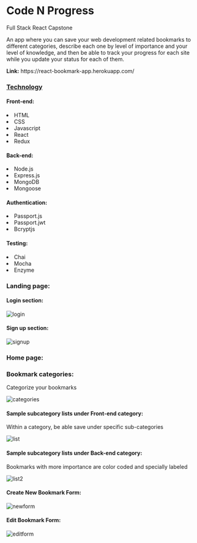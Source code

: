 <h1>Code N Progress</h1>
<p>Full Stack React Capstone</p>

<p>An app where you can save your web development related bookmarks to different categories, describe each one by level of importance and your level of knowledge, and then be able to track your progress for each site while you update your status for each of them.</p>

<p><b>Link:</b> https://react-bookmark-app.herokuapp.com/</p>


<h3><u>Technology</u></h3>

<h4>Front-end:</h4>
<li>HTML</li>
<li>CSS</li>
<li>Javascript</li>
<li>React</li>
<li>Redux</li>

<h4>Back-end:</h4>
<li>Node.js</li>
<li>Express.js</li>
<li>MongoDB</li>
<li>Mongoose</li>

<h4>Authentication:</h4>
<li>Passport.js</li>
<li>Passport.jwt</li>
<li>Bcryptjs</li>

<h4>Testing:</h4>
<li>Chai</li>
<li>Mocha</li>
<li>Enzyme</li>

<h3>Landing page:</h3>

<h4>Login section:</h4>

![login](https://user-images.githubusercontent.com/33015217/43672580-d47a5722-9765-11e8-90a2-79d24a89fff4.PNG)

<h4>Sign up section:</h4>

![signup](https://user-images.githubusercontent.com/33015217/43672586-10ecfa34-9766-11e8-9444-7d5372a3436c.PNG)

<h3>Home page:</h3>

<h3>Bookmark categories:</h3>
<p>Categorize your bookmarks</p>

![categories](https://user-images.githubusercontent.com/33015217/43672607-8a6109dc-9766-11e8-970b-053f5b18af6f.PNG)


<h4>Sample subcategory lists under Front-end category:</h4>
<p>Within a category, be able save under specific sub-categories</p>

![list](https://user-images.githubusercontent.com/33015217/43672626-fc5e6a20-9766-11e8-9b21-624aa9fa833f.PNG)

<h4>Sample subcategory lists under Back-end category:</h4>
<p>Bookmarks with more importance are color coded and specially labeled</p>

![list2](https://user-images.githubusercontent.com/33015217/43673044-8f0417c2-9770-11e8-8d98-58ba5a3dfba8.PNG)

<h4>Create New Bookmark Form:</h4>

![newform](https://user-images.githubusercontent.com/33015217/43672655-8670c1e0-9767-11e8-93bf-1e682898b424.PNG)

<h4>Edit Bookmark Form:</h4>

![editform](https://user-images.githubusercontent.com/33015217/43672751-6bc9e1b2-9769-11e8-96e0-867692ee8ebb.PNG)

